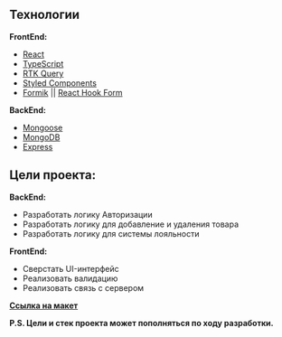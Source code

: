 ## Технологии
**FrontEnd:**
- [React](https://reactjs.org/)
- [TypeScript](https://www.typescriptlang.org/)
- [RTK Query](https://redux-toolkit.js.org/rtk-query/overview)
- [Styled Components](https://styled-components.com/)
- [Formik](https://formik.org/) || [React Hook Form](https://react-hook-form.com/)

**BackEnd:**
- [Mongoose](https://mongoosejs.com/docs/)
- [MongoDB](https://www.mongodb.com/)
- [Express](https://expressjs.com/ru/)

## Цели проекта:
**BackEnd:**
- Разработать логику Авторизации
- Разработать логику для добавление и удаления товара
- Разработать логику для системы лояльности

**FrontEnd:**
- Сверстать UI-интерфейс
- Реализовать валидацию
- Реализовать связь с сервером

**[Ссылка на макет](https://www.figma.com/file/01OMPGFH0QlTMsHiqlbIuj/market?node-id=0%3A1)**

**P.S. Цели и стек проекта может пополняться по ходу разработки.**